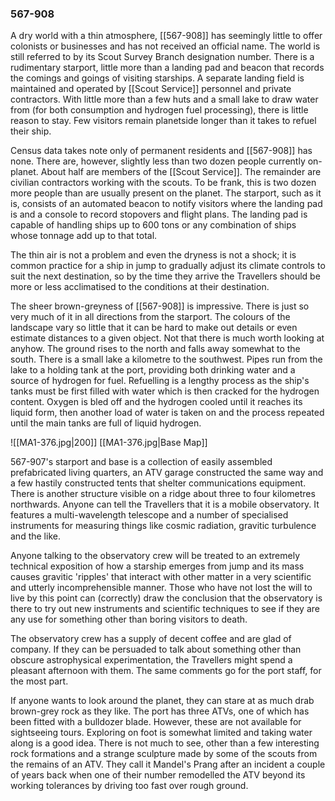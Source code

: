 ### 567-908


A dry world with a thin atmosphere, [[567-908]] has seemingly little to offer colonists or businesses and has not received an official name. The world is still referred to by its Scout Survey Branch designation number. There is a rudimentary starport, little more than a landing pad and beacon that records the comings and goings of visiting starships. A separate landing field is maintained and operated by [[Scout Service]] personnel and private contractors. With little more than a few huts and a small lake to draw water from (for both consumption and hydrogen fuel processing), there is little reason to stay. Few visitors remain planetside longer than it takes to refuel their ship.

Census data takes note only of permanent residents and [[567-908]] has none. There are, however, slightly less than two dozen people currently on-planet. About half are members of the [[Scout Service]]. The remainder are civilian contractors working with the scouts. To be frank, this is two dozen more people than are usually present on the planet. The starport, such as it is, consists of an automated beacon to notify visitors where the landing pad is and a console to record stopovers and flight plans. The landing pad is capable of handling ships up to 600 tons or any combination of ships whose tonnage add up to that total.

The thin air is not a problem and even the dryness is not a shock; it is common practice for a ship in jump to gradually adjust its climate controls to suit the next destination, so by the time they arrive the Travellers should be more or less acclimatised to the conditions at their destination.

The sheer brown-greyness of [[567-908]] is impressive. There is just so very much of it in all directions from the starport. The colours of the landscape vary so little that it can be hard to make out details or even estimate distances to a given object. Not that there is much worth looking at anyhow. The ground rises to the north and falls away somewhat to the south. There is a small lake a kilometre to the southwest. Pipes run from the lake to a holding tank at the port, providing both drinking water and a source of hydrogen for fuel. Refuelling is a lengthy process as the ship's tanks must be first filled with water which is then cracked for the hydrogen content. Oxygen is bled off and the hydrogen cooled until it reaches its liquid form, then another load of water is taken on and the process repeated until the main tanks are full of liquid hydrogen.

![[MA1-376.jpg|200]]
[[MA1-376.jpg|Base Map]]

567-907's starport and base is a collection of easily assembled prefabricated living quarters, an ATV garage constructed the same way and a few hastily constructed tents that shelter communications equipment. There is another structure visible on a ridge about three to four kilometres northwards. Anyone can tell the Travellers that it is a mobile observatory. It features a multi-wavelength telescope and a number of specialised instruments for measuring things like cosmic radiation, gravitic turbulence and the like.

Anyone talking to the observatory crew will be treated to an extremely technical exposition of how a starship emerges from jump and its mass causes gravitic 'ripples' that interact with other matter in a very scientific and utterly incomprehensible manner. Those who have not lost the will to live by this point can (correctly) draw the conclusion that the observatory is there to try out new instruments and scientific techniques to see if they are any use for something other than boring visitors to death.

The observatory crew has a supply of decent coffee and are glad of company. If they can be persuaded to talk about something other than obscure astrophysical experimentation, the Travellers might spend a pleasant afternoon with them. The same comments go for the port staff, for the most part.

If anyone wants to look around the planet, they can stare at as much drab brown-grey rock as they like. The port has three ATVs, one of which has been fitted with a bulldozer blade. However, these are not available for sightseeing tours. Exploring on foot is somewhat limited and taking water along is a good idea. There is not much to see, other than a few interesting rock formations and a strange sculpture made by some of the scouts from the remains of an ATV. They call it Mandel's Prang after an incident a couple of years back when one of their number remodelled the ATV beyond its working tolerances by driving too fast over rough ground.
